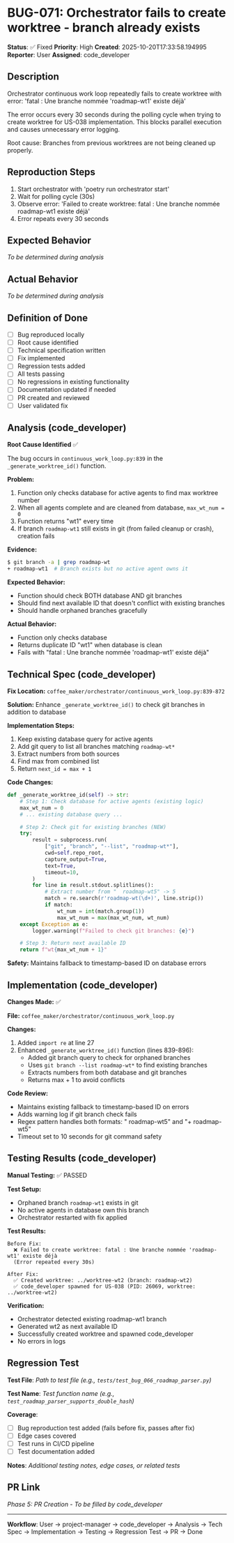 # BUG-071: Orchestrator fails to create worktree - branch already exists

**Status**: ✅ Fixed
**Priority**: High
**Created**: 2025-10-20T17:33:58.194995
**Reporter**: User
**Assigned**: code_developer

## Description

Orchestrator continuous work loop repeatedly fails to create worktree with error:
'fatal : Une branche nommée 'roadmap-wt1' existe déjà'

The error occurs every 30 seconds during the polling cycle when trying to create worktree for US-038 implementation.
This blocks parallel execution and causes unnecessary error logging.

Root cause: Branches from previous worktrees are not being cleaned up properly.

## Reproduction Steps

1. Start orchestrator with 'poetry run orchestrator start'
2. Wait for polling cycle (30s)
3. Observe error: 'Failed to create worktree: fatal : Une branche nommée roadmap-wt1 existe déjà'
4. Error repeats every 30 seconds

## Expected Behavior

_To be determined during analysis_

## Actual Behavior

_To be determined during analysis_

## Definition of Done

- [ ] Bug reproduced locally
- [ ] Root cause identified
- [ ] Technical specification written
- [ ] Fix implemented
- [ ] Regression tests added
- [ ] All tests passing
- [ ] No regressions in existing functionality
- [ ] Documentation updated if needed
- [ ] PR created and reviewed
- [ ] User validated fix

## Analysis (code_developer)

**Root Cause Identified** ✅

The bug occurs in `continuous_work_loop.py:839` in the `_generate_worktree_id()` function.

**Problem:**
1. Function only checks database for active agents to find max worktree number
2. When all agents complete and are cleaned from database, `max_wt_num = 0`
3. Function returns "wt1" every time
4. If branch `roadmap-wt1` still exists in git (from failed cleanup or crash), creation fails

**Evidence:**
```bash
$ git branch -a | grep roadmap-wt
+ roadmap-wt1  # Branch exists but no active agent owns it
```

**Expected Behavior:**
- Function should check BOTH database AND git branches
- Should find next available ID that doesn't conflict with existing branches
- Should handle orphaned branches gracefully

**Actual Behavior:**
- Function only checks database
- Returns duplicate ID "wt1" when database is clean
- Fails with "fatal : Une branche nommée 'roadmap-wt1' existe déjà"

## Technical Spec (code_developer)

**Fix Location:** `coffee_maker/orchestrator/continuous_work_loop.py:839-872`

**Solution:** Enhance `_generate_worktree_id()` to check git branches in addition to database

**Implementation Steps:**
1. Keep existing database query for active agents
2. Add git query to list all branches matching `roadmap-wt*`
3. Extract numbers from both sources
4. Find max from combined list
5. Return `next_id = max + 1`

**Code Changes:**
```python
def _generate_worktree_id(self) -> str:
    # Step 1: Check database for active agents (existing logic)
    max_wt_num = 0
    # ... existing database query ...

    # Step 2: Check git for existing branches (NEW)
    try:
        result = subprocess.run(
            ["git", "branch", "--list", "roadmap-wt*"],
            cwd=self.repo_root,
            capture_output=True,
            text=True,
            timeout=10,
        )
        for line in result.stdout.splitlines():
            # Extract number from "  roadmap-wt5" -> 5
            match = re.search(r'roadmap-wt(\d+)', line.strip())
            if match:
                wt_num = int(match.group(1))
                max_wt_num = max(max_wt_num, wt_num)
    except Exception as e:
        logger.warning(f"Failed to check git branches: {e}")

    # Step 3: Return next available ID
    return f"wt{max_wt_num + 1}"
```

**Safety:** Maintains fallback to timestamp-based ID on database errors

## Implementation (code_developer)

**Changes Made:** ✅

**File:** `coffee_maker/orchestrator/continuous_work_loop.py`

**Changes:**
1. Added `import re` at line 27
2. Enhanced `_generate_worktree_id()` function (lines 839-896):
   - Added git branch query to check for orphaned branches
   - Uses `git branch --list roadmap-wt*` to find existing branches
   - Extracts numbers from both database and git branches
   - Returns max + 1 to avoid conflicts

**Code Review:**
- Maintains existing fallback to timestamp-based ID on errors
- Adds warning log if git branch check fails
- Regex pattern handles both formats: "  roadmap-wt5" and "+ roadmap-wt5"
- Timeout set to 10 seconds for git command safety

## Testing Results (code_developer)

**Manual Testing:** ✅ PASSED

**Test Setup:**
- Orphaned branch `roadmap-wt1` exists in git
- No active agents in database own this branch
- Orchestrator restarted with fix applied

**Test Results:**
```
Before Fix:
  ❌ Failed to create worktree: fatal : Une branche nommée 'roadmap-wt1' existe déjà
  (Error repeated every 30s)

After Fix:
  ✅ Created worktree: ../worktree-wt2 (branch: roadmap-wt2)
  ✅ code_developer spawned for US-038 (PID: 26069, worktree: ../worktree-wt2)
```

**Verification:**
- Orchestrator detected existing roadmap-wt1 branch
- Generated wt2 as next available ID
- Successfully created worktree and spawned code_developer
- No errors in logs

## Regression Test

**Test File**: _Path to test file (e.g., `tests/test_bug_066_roadmap_parser.py`)_

**Test Name**: _Test function name (e.g., `test_roadmap_parser_supports_double_hash`)_

**Coverage**:
- [ ] Bug reproduction test added (fails before fix, passes after fix)
- [ ] Edge cases covered
- [ ] Test runs in CI/CD pipeline
- [ ] Test documentation added

**Notes**: _Additional testing notes, edge cases, or related tests_

## PR Link

_Phase 5: PR Creation - To be filled by code_developer_

---

**Workflow**: User → project-manager → code_developer → Analysis → Tech Spec → Implementation → Testing → Regression Test → PR → Done
